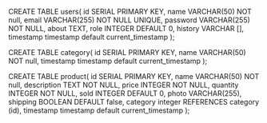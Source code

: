 CREATE TABLE users(
id SERIAL PRIMARY KEY,
name VARCHAR(50) NOT null,
email VARCHAR(255) NOT NULL UNIQUE,
password VARCHAR(255) NOT NULL,
about TEXT,
role INTEGER DEFAULT 0,
history VARCHAR [],
timestamp timestamp default current_timestamp
);

CREATE TABLE category(
id SERIAL PRIMARY KEY,
name VARCHAR(50) NOT null,
timestamp timestamp default current_timestamp
);

CREATE TABLE product(
id SERIAL PRIMARY KEY,
name VARCHAR(50) NOT null,
description TEXT NOT NULL,
price INTEGER NOT NULL,
quantity INTEGER NOT NULL,
sold INTEGER DEFAULT 0,
photo VARCHAR(255),
shipping BOOLEAN DEFAULT false,
category integer REFERENCES category (id),
timestamp timestamp default current_timestamp
);
